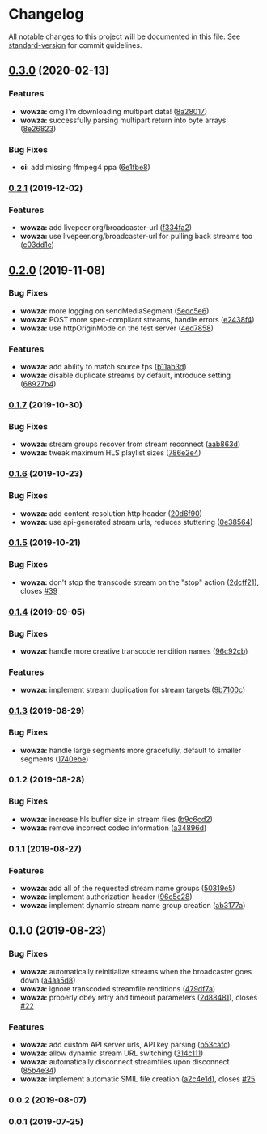 # Changelog

All notable changes to this project will be documented in this file. See [standard-version](https://github.com/conventional-changelog/standard-version) for commit guidelines.

## [0.3.0](https://github.com/livepeer/livepeer-wowza/compare/0.2.1...0.3.0) (2020-02-13)


### Features

* **wowza:** omg I'm downloading multipart data! ([8a28017](https://github.com/livepeer/livepeer-wowza/commit/8a2801768111d9b515a5e1d6a0167f9e90bac1e4))
* **wowza:** successfully parsing multipart return into byte arrays ([8e26823](https://github.com/livepeer/livepeer-wowza/commit/8e26823637e1ad46889516a1fbc502c9a277e0d2))


### Bug Fixes

* **ci:** add missing ffmpeg4 ppa ([6e1fbe8](https://github.com/livepeer/livepeer-wowza/commit/6e1fbe8f552e837a04dbf8d34928929b82e03e75))

### [0.2.1](https://github.com/livepeer/livepeer-wowza/compare/0.2.0...0.2.1) (2019-12-02)


### Features

* **wowza:** add livepeer.org/broadcaster-url ([f334fa2](https://github.com/livepeer/livepeer-wowza/commit/f334fa2))
* **wowza:** use livepeer.org/broadcaster-url for pulling back streams too ([c03dd1e](https://github.com/livepeer/livepeer-wowza/commit/c03dd1e))

## [0.2.0](https://github.com/livepeer/livepeer-wowza/compare/0.1.7...0.2.0) (2019-11-08)


### Bug Fixes

* **wowza:** more logging on sendMediaSegment ([5edc5e6](https://github.com/livepeer/livepeer-wowza/commit/5edc5e6))
* **wowza:** POST more spec-compliant streams, handle errors ([e2438f4](https://github.com/livepeer/livepeer-wowza/commit/e2438f4))
* **wowza:** use httpOriginMode on the test server ([4ed7858](https://github.com/livepeer/livepeer-wowza/commit/4ed7858))


### Features

* **wowza:** add ability to match source fps ([b11ab3d](https://github.com/livepeer/livepeer-wowza/commit/b11ab3d))
* **wowza:** disable duplicate streams by default, introduce setting ([68927b4](https://github.com/livepeer/livepeer-wowza/commit/68927b4))

### [0.1.7](https://github.com/livepeer/livepeer-wowza/compare/0.1.6...0.1.7) (2019-10-30)


### Bug Fixes

* **wowza:** stream groups recover from stream reconnect ([aab863d](https://github.com/livepeer/livepeer-wowza/commit/aab863d))
* **wowza:** tweak maximum HLS playlist sizes ([786e2e4](https://github.com/livepeer/livepeer-wowza/commit/786e2e4))

### [0.1.6](https://github.com/livepeer/livepeer-wowza/compare/0.1.5...0.1.6) (2019-10-23)


### Bug Fixes

* **wowza:** add content-resolution http header ([20d6f90](https://github.com/livepeer/livepeer-wowza/commit/20d6f90))
* **wowza:** use api-generated stream urls, reduces stuttering ([0e38564](https://github.com/livepeer/livepeer-wowza/commit/0e38564))

### [0.1.5](https://github.com/livepeer/livepeer-wowza/compare/0.1.4...0.1.5) (2019-10-21)


### Bug Fixes

* **wowza:** don't stop the transcode stream on the "stop" action ([2dcff21](https://github.com/livepeer/livepeer-wowza/commit/2dcff21)), closes [#39](https://github.com/livepeer/livepeer-wowza/issues/39)

### [0.1.4](https://github.com/livepeer/livepeer-wowza/compare/0.1.3...0.1.4) (2019-09-05)


### Bug Fixes

* **wowza:** handle more creative transcode rendition names ([96c92cb](https://github.com/livepeer/livepeer-wowza/commit/96c92cb))


### Features

* **wowza:** implement stream duplication for stream targets ([9b7100c](https://github.com/livepeer/livepeer-wowza/commit/9b7100c))

### [0.1.3](https://github.com/livepeer/livepeer-wowza/compare/0.1.2...0.1.3) (2019-08-29)


### Bug Fixes

* **wowza:** handle large segments more gracefully, default to smaller segments ([1740ebe](https://github.com/livepeer/livepeer-wowza/commit/1740ebe))

### 0.1.2 (2019-08-28)


### Bug Fixes

* **wowza:** increase hls buffer size in stream files ([b9c6cd2](https://github.com/livepeer/livepeer-wowza/commit/b9c6cd2))
* **wowza:** remove incorrect codec information ([a34896d](https://github.com/livepeer/livepeer-wowza/commit/a34896d))

### 0.1.1 (2019-08-27)


### Features

* **wowza:** add all of the requested stream name groups ([50319e5](https://github.com/livepeer/livepeer-wowza/commit/50319e5))
* **wowza:** implement authorization header ([96c5c28](https://github.com/livepeer/livepeer-wowza/commit/96c5c28))
* **wowza:** implement dynamic stream name group creation ([ab3177a](https://github.com/livepeer/livepeer-wowza/commit/ab3177a))

## 0.1.0 (2019-08-23)


### Bug Fixes

* **wowza:** automatically reinitialize streams when the broadcaster goes down ([a4aa5d8](https://github.com/livepeer/livepeer-wowza/commit/a4aa5d8))
* **wowza:** ignore transcoded streamfile renditions ([479df7a](https://github.com/livepeer/livepeer-wowza/commit/479df7a))
* **wowza:** properly obey retry and timeout parameters ([2d88481](https://github.com/livepeer/livepeer-wowza/commit/2d88481)), closes [#22](https://github.com/livepeer/livepeer-wowza/issues/22)


### Features

* **wowza:** add custom API server urls, API key parsing ([b53cafc](https://github.com/livepeer/livepeer-wowza/commit/b53cafc))
* **wowza:** allow dynamic stream URL switching ([314c111](https://github.com/livepeer/livepeer-wowza/commit/314c111))
* **wowza:** automatically disconnect streamfiles upon disconnect ([85b4e34](https://github.com/livepeer/livepeer-wowza/commit/85b4e34))
* **wowza:** implement automatic SMIL file creation ([a2c4e1d](https://github.com/livepeer/livepeer-wowza/commit/a2c4e1d)), closes [#25](https://github.com/livepeer/livepeer-wowza/issues/25)

### 0.0.2 (2019-08-07)

### 0.0.1 (2019-07-25)

